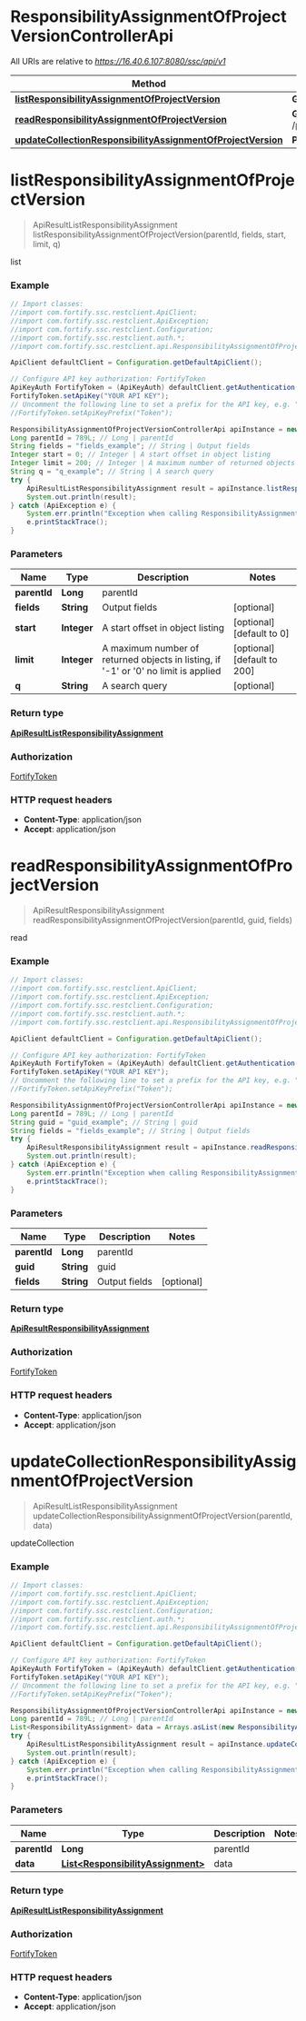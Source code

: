 # ResponsibilityAssignmentOfProjectVersionControllerApi

All URIs are relative to *https://16.40.6.107:8080/ssc/api/v1*

Method | HTTP request | Description
------------- | ------------- | -------------
[**listResponsibilityAssignmentOfProjectVersion**](ResponsibilityAssignmentOfProjectVersionControllerApi.md#listResponsibilityAssignmentOfProjectVersion) | **GET** /projectVersions/{parentId}/responsibilities | list
[**readResponsibilityAssignmentOfProjectVersion**](ResponsibilityAssignmentOfProjectVersionControllerApi.md#readResponsibilityAssignmentOfProjectVersion) | **GET** /projectVersions/{parentId}/responsibilities/{guid} | read
[**updateCollectionResponsibilityAssignmentOfProjectVersion**](ResponsibilityAssignmentOfProjectVersionControllerApi.md#updateCollectionResponsibilityAssignmentOfProjectVersion) | **PUT** /projectVersions/{parentId}/responsibilities | updateCollection


<a name="listResponsibilityAssignmentOfProjectVersion"></a>
# **listResponsibilityAssignmentOfProjectVersion**
> ApiResultListResponsibilityAssignment listResponsibilityAssignmentOfProjectVersion(parentId, fields, start, limit, q)

list

### Example
```java
// Import classes:
//import com.fortify.ssc.restclient.ApiClient;
//import com.fortify.ssc.restclient.ApiException;
//import com.fortify.ssc.restclient.Configuration;
//import com.fortify.ssc.restclient.auth.*;
//import com.fortify.ssc.restclient.api.ResponsibilityAssignmentOfProjectVersionControllerApi;

ApiClient defaultClient = Configuration.getDefaultApiClient();

// Configure API key authorization: FortifyToken
ApiKeyAuth FortifyToken = (ApiKeyAuth) defaultClient.getAuthentication("FortifyToken");
FortifyToken.setApiKey("YOUR API KEY");
// Uncomment the following line to set a prefix for the API key, e.g. "Token" (defaults to null)
//FortifyToken.setApiKeyPrefix("Token");

ResponsibilityAssignmentOfProjectVersionControllerApi apiInstance = new ResponsibilityAssignmentOfProjectVersionControllerApi();
Long parentId = 789L; // Long | parentId
String fields = "fields_example"; // String | Output fields
Integer start = 0; // Integer | A start offset in object listing
Integer limit = 200; // Integer | A maximum number of returned objects in listing, if '-1' or '0' no limit is applied
String q = "q_example"; // String | A search query
try {
    ApiResultListResponsibilityAssignment result = apiInstance.listResponsibilityAssignmentOfProjectVersion(parentId, fields, start, limit, q);
    System.out.println(result);
} catch (ApiException e) {
    System.err.println("Exception when calling ResponsibilityAssignmentOfProjectVersionControllerApi#listResponsibilityAssignmentOfProjectVersion");
    e.printStackTrace();
}
```

### Parameters

Name | Type | Description  | Notes
------------- | ------------- | ------------- | -------------
 **parentId** | **Long**| parentId |
 **fields** | **String**| Output fields | [optional]
 **start** | **Integer**| A start offset in object listing | [optional] [default to 0]
 **limit** | **Integer**| A maximum number of returned objects in listing, if &#39;-1&#39; or &#39;0&#39; no limit is applied | [optional] [default to 200]
 **q** | **String**| A search query | [optional]

### Return type

[**ApiResultListResponsibilityAssignment**](ApiResultListResponsibilityAssignment.md)

### Authorization

[FortifyToken](../README.md#FortifyToken)

### HTTP request headers

 - **Content-Type**: application/json
 - **Accept**: application/json

<a name="readResponsibilityAssignmentOfProjectVersion"></a>
# **readResponsibilityAssignmentOfProjectVersion**
> ApiResultResponsibilityAssignment readResponsibilityAssignmentOfProjectVersion(parentId, guid, fields)

read

### Example
```java
// Import classes:
//import com.fortify.ssc.restclient.ApiClient;
//import com.fortify.ssc.restclient.ApiException;
//import com.fortify.ssc.restclient.Configuration;
//import com.fortify.ssc.restclient.auth.*;
//import com.fortify.ssc.restclient.api.ResponsibilityAssignmentOfProjectVersionControllerApi;

ApiClient defaultClient = Configuration.getDefaultApiClient();

// Configure API key authorization: FortifyToken
ApiKeyAuth FortifyToken = (ApiKeyAuth) defaultClient.getAuthentication("FortifyToken");
FortifyToken.setApiKey("YOUR API KEY");
// Uncomment the following line to set a prefix for the API key, e.g. "Token" (defaults to null)
//FortifyToken.setApiKeyPrefix("Token");

ResponsibilityAssignmentOfProjectVersionControllerApi apiInstance = new ResponsibilityAssignmentOfProjectVersionControllerApi();
Long parentId = 789L; // Long | parentId
String guid = "guid_example"; // String | guid
String fields = "fields_example"; // String | Output fields
try {
    ApiResultResponsibilityAssignment result = apiInstance.readResponsibilityAssignmentOfProjectVersion(parentId, guid, fields);
    System.out.println(result);
} catch (ApiException e) {
    System.err.println("Exception when calling ResponsibilityAssignmentOfProjectVersionControllerApi#readResponsibilityAssignmentOfProjectVersion");
    e.printStackTrace();
}
```

### Parameters

Name | Type | Description  | Notes
------------- | ------------- | ------------- | -------------
 **parentId** | **Long**| parentId |
 **guid** | **String**| guid |
 **fields** | **String**| Output fields | [optional]

### Return type

[**ApiResultResponsibilityAssignment**](ApiResultResponsibilityAssignment.md)

### Authorization

[FortifyToken](../README.md#FortifyToken)

### HTTP request headers

 - **Content-Type**: application/json
 - **Accept**: application/json

<a name="updateCollectionResponsibilityAssignmentOfProjectVersion"></a>
# **updateCollectionResponsibilityAssignmentOfProjectVersion**
> ApiResultListResponsibilityAssignment updateCollectionResponsibilityAssignmentOfProjectVersion(parentId, data)

updateCollection

### Example
```java
// Import classes:
//import com.fortify.ssc.restclient.ApiClient;
//import com.fortify.ssc.restclient.ApiException;
//import com.fortify.ssc.restclient.Configuration;
//import com.fortify.ssc.restclient.auth.*;
//import com.fortify.ssc.restclient.api.ResponsibilityAssignmentOfProjectVersionControllerApi;

ApiClient defaultClient = Configuration.getDefaultApiClient();

// Configure API key authorization: FortifyToken
ApiKeyAuth FortifyToken = (ApiKeyAuth) defaultClient.getAuthentication("FortifyToken");
FortifyToken.setApiKey("YOUR API KEY");
// Uncomment the following line to set a prefix for the API key, e.g. "Token" (defaults to null)
//FortifyToken.setApiKeyPrefix("Token");

ResponsibilityAssignmentOfProjectVersionControllerApi apiInstance = new ResponsibilityAssignmentOfProjectVersionControllerApi();
Long parentId = 789L; // Long | parentId
List<ResponsibilityAssignment> data = Arrays.asList(new ResponsibilityAssignment()); // List<ResponsibilityAssignment> | data
try {
    ApiResultListResponsibilityAssignment result = apiInstance.updateCollectionResponsibilityAssignmentOfProjectVersion(parentId, data);
    System.out.println(result);
} catch (ApiException e) {
    System.err.println("Exception when calling ResponsibilityAssignmentOfProjectVersionControllerApi#updateCollectionResponsibilityAssignmentOfProjectVersion");
    e.printStackTrace();
}
```

### Parameters

Name | Type | Description  | Notes
------------- | ------------- | ------------- | -------------
 **parentId** | **Long**| parentId |
 **data** | [**List&lt;ResponsibilityAssignment&gt;**](ResponsibilityAssignment.md)| data |

### Return type

[**ApiResultListResponsibilityAssignment**](ApiResultListResponsibilityAssignment.md)

### Authorization

[FortifyToken](../README.md#FortifyToken)

### HTTP request headers

 - **Content-Type**: application/json
 - **Accept**: application/json

